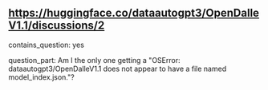 ## https://huggingface.co/dataautogpt3/OpenDalleV1.1/discussions/2

contains_question: yes

question_part: Am I the only one getting a "OSError: dataautogpt3/OpenDalleV1.1 does not appear to have a file named model_index.json."?